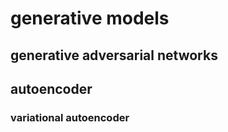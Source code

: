 # generative models  

## generative adversarial networks



## autoencoder

### variational autoencoder
